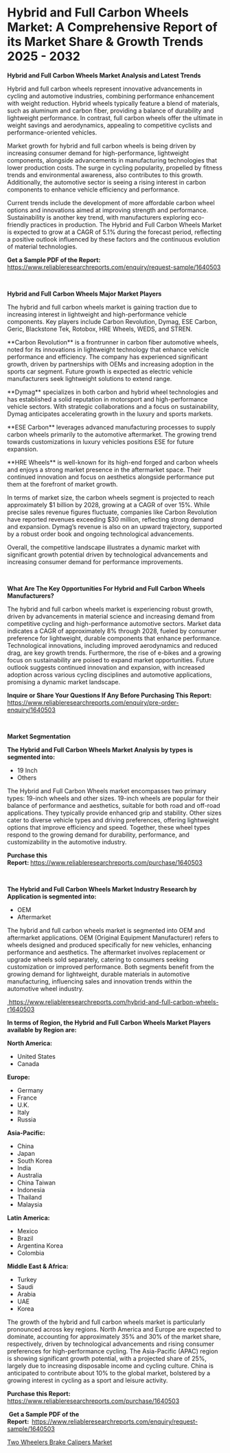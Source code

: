 <p><h1>Hybrid and Full Carbon Wheels Market: A Comprehensive Report of its Market Share & Growth Trends 2025 - 2032</h1></p><p><strong>Hybrid and Full Carbon Wheels Market Analysis and Latest Trends</strong></p>
<p><p>Hybrid and full carbon wheels represent innovative advancements in cycling and automotive industries, combining performance enhancement with weight reduction. Hybrid wheels typically feature a blend of materials, such as aluminum and carbon fiber, providing a balance of durability and lightweight performance. In contrast, full carbon wheels offer the ultimate in weight savings and aerodynamics, appealing to competitive cyclists and performance-oriented vehicles.</p><p>Market growth for hybrid and full carbon wheels is being driven by increasing consumer demand for high-performance, lightweight components, alongside advancements in manufacturing technologies that lower production costs. The surge in cycling popularity, propelled by fitness trends and environmental awareness, also contributes to this growth. Additionally, the automotive sector is seeing a rising interest in carbon components to enhance vehicle efficiency and performance.</p><p>Current trends include the development of more affordable carbon wheel options and innovations aimed at improving strength and performance. Sustainability is another key trend, with manufacturers exploring eco-friendly practices in production. The Hybrid and Full Carbon Wheels Market is expected to grow at a CAGR of 5.1% during the forecast period, reflecting a positive outlook influenced by these factors and the continuous evolution of material technologies.</p></p>
<p><strong>Get a Sample PDF of the Report:&nbsp;</strong> <a href="https://www.reliableresearchreports.com/enquiry/request-sample/1640503?utm_campaign=2275&utm_medium=2&utm_source=Github&utm_content=ia&utm_term=30032025&utm_id=hybrid-and-full-carbon-wheels">https://www.reliableresearchreports.com/enquiry/request-sample/1640503</a></p>
<p>&nbsp;</p>
<p><strong>Hybrid and Full Carbon Wheels Major Market Players</strong></p>
<p><p>The hybrid and full carbon wheels market is gaining traction due to increasing interest in lightweight and high-performance vehicle components. Key players include Carbon Revolution, Dymag, ESE Carbon, Geric, Blackstone Tek, Rotobox, HRE Wheels, WEDS, and STREN.</p><p>**Carbon Revolution** is a frontrunner in carbon fiber automotive wheels, noted for its innovations in lightweight technology that enhance vehicle performance and efficiency. The company has experienced significant growth, driven by partnerships with OEMs and increasing adoption in the sports car segment. Future growth is expected as electric vehicle manufacturers seek lightweight solutions to extend range.</p><p>**Dymag** specializes in both carbon and hybrid wheel technologies and has established a solid reputation in motorsport and high-performance vehicle sectors. With strategic collaborations and a focus on sustainability, Dymag anticipates accelerating growth in the luxury and sports markets.</p><p>**ESE Carbon** leverages advanced manufacturing processes to supply carbon wheels primarily to the automotive aftermarket. The growing trend towards customizations in luxury vehicles positions ESE for future expansion.</p><p>**HRE Wheels** is well-known for its high-end forged and carbon wheels and enjoys a strong market presence in the aftermarket space. Their continued innovation and focus on aesthetics alongside performance put them at the forefront of market growth.</p><p>In terms of market size, the carbon wheels segment is projected to reach approximately $1 billion by 2028, growing at a CAGR of over 15%. While precise sales revenue figures fluctuate, companies like Carbon Revolution have reported revenues exceeding $30 million, reflecting strong demand and expansion. Dymag’s revenue is also on an upward trajectory, supported by a robust order book and ongoing technological advancements. </p><p>Overall, the competitive landscape illustrates a dynamic market with significant growth potential driven by technological advancements and increasing consumer demand for performance improvements.</p></p>
<p>&nbsp;</p>
<p><strong>What Are The Key Opportunities For Hybrid and Full Carbon Wheels Manufacturers?</strong></p>
<p><p>The hybrid and full carbon wheels market is experiencing robust growth, driven by advancements in material science and increasing demand from competitive cycling and high-performance automotive sectors. Market data indicates a CAGR of approximately 8% through 2028, fueled by consumer preference for lightweight, durable components that enhance performance. Technological innovations, including improved aerodynamics and reduced drag, are key growth trends. Furthermore, the rise of e-bikes and a growing focus on sustainability are poised to expand market opportunities. Future outlook suggests continued innovation and expansion, with increased adoption across various cycling disciplines and automotive applications, promising a dynamic market landscape.</p></p>
<p><strong>Inquire or Share Your Questions If Any Before Purchasing This Report:</strong> <a href="https://www.reliableresearchreports.com/enquiry/pre-order-enquiry/1640503?utm_campaign=2275&utm_medium=2&utm_source=Github&utm_content=ia&utm_term=30032025&utm_id=hybrid-and-full-carbon-wheels">https://www.reliableresearchreports.com/enquiry/pre-order-enquiry/1640503</a></p>
<p>&nbsp;</p>
<p><strong>Market Segmentation</strong></p>
<p><strong>The Hybrid and Full Carbon Wheels Market Analysis by types is segmented into:</strong></p>
<p><ul><li>19 Inch</li><li>Others</li></ul></p>
<p><p>The Hybrid and Full Carbon Wheels market encompasses two primary types: 19-inch wheels and other sizes. 19-inch wheels are popular for their balance of performance and aesthetics, suitable for both road and off-road applications. They typically provide enhanced grip and stability. Other sizes cater to diverse vehicle types and driving preferences, offering lightweight options that improve efficiency and speed. Together, these wheel types respond to the growing demand for durability, performance, and customizability in the automotive industry.</p></p>
<p><strong>Purchase this Report:&nbsp;</strong><a href="https://www.reliableresearchreports.com/purchase/1640503?utm_campaign=2275&utm_medium=2&utm_source=Github&utm_content=ia&utm_term=30032025&utm_id=hybrid-and-full-carbon-wheels">https://www.reliableresearchreports.com/purchase/1640503</a></p>
<p>&nbsp;</p>
<p><strong>The Hybrid and Full Carbon Wheels Market Industry Research by Application is segmented into:</strong></p>
<p><ul><li>OEM</li><li>Aftermarket</li></ul></p>
<p><p>The hybrid and full carbon wheels market is segmented into OEM and aftermarket applications. OEM (Original Equipment Manufacturer) refers to wheels designed and produced specifically for new vehicles, enhancing performance and aesthetics. The aftermarket involves replacement or upgrade wheels sold separately, catering to consumers seeking customization or improved performance. Both segments benefit from the growing demand for lightweight, durable materials in automotive manufacturing, influencing sales and innovation trends within the automotive wheel industry.</p></p>
<p><a href="https://www.reliableresearchreports.com/hybrid-and-full-carbon-wheels-r1640503?utm_campaign=2275&utm_medium=2&utm_source=Github&utm_content=ia&utm_term=30032025&utm_id=hybrid-and-full-carbon-wheels">&nbsp;https://www.reliableresearchreports.com/hybrid-and-full-carbon-wheels-r1640503</a></p>
<p><strong>In terms of Region, the Hybrid and Full Carbon Wheels Market Players available by Region are:</strong></p>
<p>
    <p> <strong> North America: </strong>
        <ul>
            <li>United States</li>
            <li>Canada</li>
        </ul>
        </p> 
    <p> <strong> Europe: </strong>
        <ul>
            <li>Germany</li>
            <li>France</li>
            <li>U.K.</li>
            <li>Italy</li>
            <li>Russia</li>
        </ul>
        </p> 
    <p> <strong> Asia-Pacific: </strong>
        <ul>
            <li>China</li>
            <li>Japan</li>
            <li>South Korea</li>
            <li>India</li>
            <li>Australia</li>
            <li>China Taiwan</li>
            <li>Indonesia</li>
            <li>Thailand</li>
            <li>Malaysia</li>
        </ul>
        </p> 
    <p> <strong> Latin America: </strong>
        <ul>
            <li>Mexico</li>
            <li>Brazil</li>
            <li>Argentina Korea</li>
            <li>Colombia</li>
        </ul>
        </p> 
    <p> <strong> Middle East & Africa: </strong>
        <ul>
            <li>Turkey</li>
            <li>Saudi</li>
            <li>Arabia</li>
            <li>UAE</li>
            <li>Korea</li>
        </ul>
    </p>
    </p>
<p><p>The growth of the hybrid and full carbon wheels market is particularly pronounced across key regions. North America and Europe are expected to dominate, accounting for approximately 35% and 30% of the market share, respectively, driven by technological advancements and rising consumer preferences for high-performance cycling. The Asia-Pacific (APAC) region is showing significant growth potential, with a projected share of 25%, largely due to increasing disposable income and cycling culture. China is anticipated to contribute about 10% to the global market, bolstered by a growing interest in cycling as a sport and leisure activity.</p></p>
<p><strong>Purchase this Report: </strong><a href="https://www.reliableresearchreports.com/purchase/1640503?utm_campaign=2275&utm_medium=2&utm_source=Github&utm_content=ia&utm_term=30032025&utm_id=hybrid-and-full-carbon-wheels">https://www.reliableresearchreports.com/purchase/1640503</a></p>
<p>&nbsp;<strong>Get a Sample PDF of the Report:&nbsp;&nbsp;</strong><a href="https://www.reliableresearchreports.com/enquiry/request-sample/1640503?utm_campaign=2275&utm_medium=2&utm_source=Github&utm_content=ia&utm_term=30032025&utm_id=hybrid-and-full-carbon-wheels">https://www.reliableresearchreports.com/enquiry/request-sample/1640503</a></p>
<p><strong></strong></p>
<p><p><a href="https://github.com/DianaWilson796/Market-Research-Report-List-2/blob/main/two-wheelers-brake-calipers-market.md?utm_campaign=2275&utm_medium=2&utm_source=Github&utm_content=ia&utm_term=30032025&utm_id=hybrid-and-full-carbon-wheels">Two Wheelers Brake Calipers Market</a></p></p>